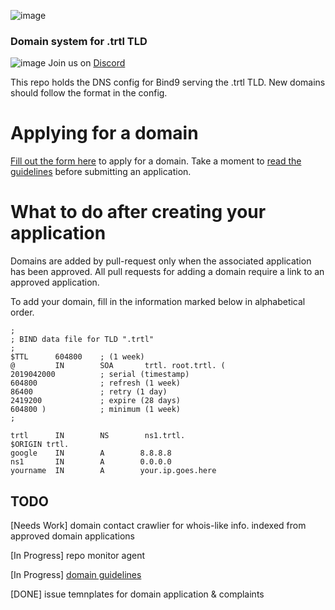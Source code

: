 ![image](https://user-images.githubusercontent.com/34389545/56409412-8f1c4600-623e-11e9-961b-ed57382df370.png)

### Domain system for .trtl TLD
![image](https://img.shields.io/discord/388915017187328002.svg?label=TRTL%20Discord%20&style=popout-square)
Join us on [Discord](http://chat.turtlecoin.lol)

This repo holds the DNS config for Bind9 serving the .trtl TLD. New domains should follow the format in the config.

# Applying for a domain
[Fill out the form here](https://github.com/turtlecoin/.trtl/issues/new?assignees=&labels=REQUEST&template=-trtl-tld-domain-application.md&title=%5BREQUEST%5D+YourDomainHere.trtl) to apply for a domain. Take a moment to [read the guidelines](https://github.com/turtlecoin/.trtl/issues/1) before submitting an application.

# What to do after creating your application
Domains are added by pull-request only when the associated application has been approved. All pull requests for adding a domain require a link to an approved application.

To add your domain, fill in the information marked below in alphabetical order.

``` 
;
; BIND data file for TLD ".trtl"
;
$TTL      604800    ; (1 week)
@         IN        SOA       trtl. root.trtl. (
2019042000          ; serial (timestamp)
604800              ; refresh (1 week)
86400               ; retry (1 day)
2419200             ; expire (28 days)
604800 )            ; minimum (1 week)
;

trtl      IN        NS        ns1.trtl.
$ORIGIN trtl.
google    IN        A        8.8.8.8
ns1       IN        A        0.0.0.0
yourname  IN        A        your.ip.goes.here
```

## TODO
[Needs Work] domain contact crawlier for whois-like info. indexed from approved domain applications

[In Progress] repo monitor agent

[In Progress] [domain guidelines](https://github.com/turtlecoin/.trtl/issues/1)

[DONE] issue temnplates for domain application & complaints

